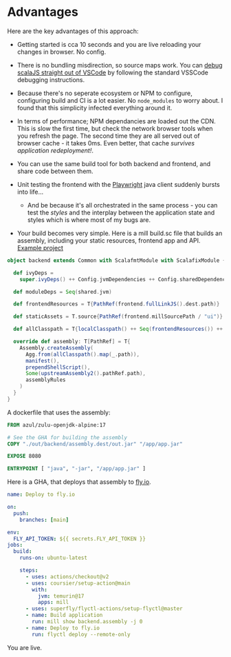# Advantages

Here are the key advantages of this approach:

- Getting started is cca 10 seconds and you are live reloading your changes in browser. No config.

- There is no bundling misdirection, so source maps work. You can [debug scalaJS straight out of VSCode](https://code.visualstudio.com/docs/nodejs/browser-debugging) by following the standard VSSCode debugging instructions.

- Because there's no seperate ecosystem or NPM to configure, configuring build and CI is a lot easier. No `node_modules` to worry about. I found that this simplicity infected everything around it.

- In terms of performance; NPM dependancies are loaded out the CDN. This is slow the first time, but check the network browser tools when you refresh the page. The second time they are all served out of browser cache - it takes 0ms. Even better, that cache _survives application redeployment!_.

- You can use the same build tool for both backend and frontend, and share code between them.

- Unit testing the frontend with the [Playwright](https://playwright.dev/java/) java client suddenly bursts into life...
  - And be because it's all orchestrated in the same process - you can test the _styles_ and the interplay between the application state and styles which is where most of my bugs are.

- Your build becomes very simple. Here is a mill build.sc file that builds an assembly, including your static resources, frontend app and API. [Example project](https://github.com/Quafadas/mill-full-stack)

```scala sc:nocompile
object backend extends Common with ScalafmtModule with ScalafixModule {

  def ivyDeps =
    super.ivyDeps() ++ Config.jvmDependencies ++ Config.sharedDependencies

  def moduleDeps = Seq(shared.jvm)

  def frontendResources = T{PathRef(frontend.fullLinkJS().dest.path)}

  def staticAssets = T.source{PathRef(frontend.millSourcePath / "ui")}

  def allClasspath = T{localClasspath() ++ Seq(frontendResources()) ++ Seq(staticAssets())  }

  override def assembly: T[PathRef] = T{
    Assembly.createAssembly(
      Agg.from(allClasspath().map(_.path)),
      manifest(),
      prependShellScript(),
      Some(upstreamAssembly2().pathRef.path),
      assemblyRules
    )
  }
}

```
A dockerfile that uses the assembly:

```Dockerfile
FROM azul/zulu-openjdk-alpine:17

# See the GHA for building the assembly
COPY "./out/backend/assembly.dest/out.jar" "/app/app.jar"

EXPOSE 8080

ENTRYPOINT [ "java", "-jar", "/app/app.jar" ]
```

Here is a GHA, that deploys that assembly to [fly.io](https://fly.io).

```yaml
name: Deploy to fly.io

on:
  push:
    branches: [main]

env:
  FLY_API_TOKEN: ${{ secrets.FLY_API_TOKEN }}
jobs:
  build:
    runs-on: ubuntu-latest

    steps:
      - uses: actions/checkout@v2
      - uses: coursier/setup-action@main
        with:
          jvm: temurin@17
          apps: mill
      - uses: superfly/flyctl-actions/setup-flyctl@master
      - name: Build application
        run: mill show backend.assembly -j 0
      - name: Deploy to fly.io
        run: flyctl deploy --remote-only
```
You are live.